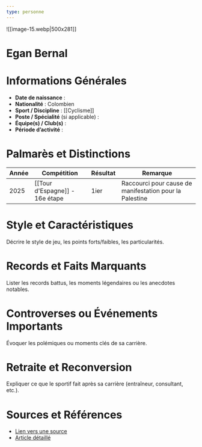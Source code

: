 ```yaml
---
type: personne
---
```

![[image-15.webp|500x281]]
# Egan Bernal

# Informations Générales
- **Date de naissance** :  
- **Nationalité** :  Colombien
- **Sport / Discipline** :  [[Cyclisme]]
- **Poste / Spécialité** (si applicable) :  
- **Équipe(s) / Club(s)** :  
- **Période d’activité** :  

# Palmarès et Distinctions
| Année | Compétition                    | Résultat | Remarque                                                |
| ----- | ------------------------------ | -------- | ------------------------------------------------------- |
| 2025  | [[Tour d'Espagne]] - 16e étape | 1ier     | Raccourci pour cause de manifestation pour la Palestine |

# Style et Caractéristiques
Décrire le style de jeu, les points forts/faibles, les particularités.

# Records et Faits Marquants
Lister les records battus, les moments légendaires ou les anecdotes notables.

# Controverses ou Événements Importants
Évoquer les polémiques ou moments clés de sa carrière.

# Retraite et Reconversion
Expliquer ce que le sportif fait après sa carrière (entraîneur, consultant, etc.).

# Sources et Références
- [Lien vers une source](#)
- [Article détaillé](#)
